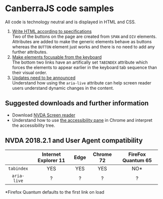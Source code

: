 # CanberraJS code samples #
All code is technology neutral and is displayed in HTML and CSS.
1. [Write HTML according to specifications](https://canaxess.github.io/presentations/CanberraJS/1-html-according-spec.html)<br>
Two of the buttons on the page are created from `SPAN` and `DIV` elements. Attributes are added to make the generic elements behave as buttons whereas the `BUTTON` element just works and there is no need to add any further attributes.
1. [Make elements focusable from the keyboard](https://canaxess.github.io/presentations/CanberraJS/2-make-elements-focusable.html)<br> 
The bottom two links have an artifically set `TABINDEX` attribute which forces the elements to appear earlier in the keyboard tab sequence than their visual order.
1. [Updates need to be announced]()<br>Understand how using the `aria-live` attribute can help screen reader users understand dynamic changes in the content.
## Suggested downloads and further information ##
* Download [NVDA Screen reader](https://www.nvaccess.org/download/)
* Understand how to use [the accessibility pane](https://developers.google.com/web/tools/chrome-devtools/accessibility/reference#pane) in Chrome and interpret the accessibility tree.
## NVDA 2018.2.1 and User Agent compatibility ##

&nbsp;        | Internet Explorer 11 | Edge | Chrome 72 | FireFox Quantum 65
:-------------: |:-------------:| :-----:| :-----:| :-----:
`tabindex`    | YES | YES | YES | NO*
`aria-live`    | ? | ? | ? | ?

*Firefox Quantum defaults to the first link on load
